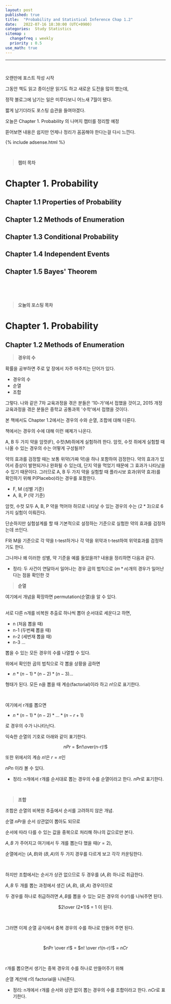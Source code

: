 ```yaml
---
layout: post
published: true
title:  "Probability and Statistical Inference Chap 1.2"
date:   2022-07-16 18:30:00 (UTC+0900)
categories:  Study Statistics
sitemap :
  changefreq : weekly
  priority : 0.5
use_math: true
---
```




---------------
<br />

오랜만에 포스트 작성 시작

그동안 책도 읽고 종이신문 읽기도 하고 새로운 도전을 많이 했는데,

정작 블로그에 남기는 일은 미루다보니 어느새 7월이 됐다.

짧게 남기더라도 포스팅 습관을 들여야겠다.

오늘은 Chapter 1. Probability 의 나머지 챕터를 정리할 예정

뜯어보면 내용은 쉽지만 언제나 정리가 꼼꼼해야 한다는걸 다시 느낀다.

 
{% include adsense.html %}

<br />

> __챕터 목차__

# Chapter 1. Probability

## Chapter 1.1 Properties of Probability
## Chapter 1.2 Methods of Enumeration<br />
## Chapter 1.3 Conditional Probability<br />
## Chapter 1.4 Independent Events<br />
## Chapter 1.5 Bayes' Theorem<br />

<br />
<br />
<br />


>__오늘의 포스팅 목차__

# Chapter 1. Probability
## Chapter 1.2 Methods of Enumeration<br />


> __경우의 수__

확률을 공부하면 주로 앞 장에서 자주 마주치는 단어가 있다.

* 경우의 수
* 순열
* 조합

그렇다. 나와 같은 7차 교육과정을 겪은 분들은 '10-가'에서 접했을 것이고,
2015 개정 교육과정을 겪은 분들은 중학교 공통과목 '수학'에서 접했을 것이다.

본 책에서도 Chapter 1.2에서는 경우의 수와 순열, 조합에 대해 다룬다.

책에서는 경우의 수에 대해 이런 예제가 나온다.

A, B 두 가지 약을 암컷(F), 수컷(M)쥐에게 실험하려 한다.
암컷, 수컷 쥐에게 실험할 때 나올 수 있는 경우의 수는 어떻게 구성될까?

약의 효과를 검정할 때는 보통 위약(가짜 약)을 하나 포함하여 검정한다.
약의 효과가 있어서 증상이 발현되거나 완화될 수 있는데, 단지 약을 먹었기 때문에 그 효과가 나타났을 수 있기 때문이다.
그러므로 A, B 두 가지 약을 실험할 때 플라시보 효과(위약 효과)를 확인하기 위해 P(Placebo)라는 경우를 포함한다.

* F, M (성별 기준)
* A, B, P (약 기준)

암컷, 수컷 모두 A, B, P 약을 먹어야 하므로 나타날 수 있는 경우의 수는 ($2 * 3$)으로 6가지 실험이 이뤄진다.

단순하지만 실험설계를 할 때 기본적으로 설정하는 기준으로 실험한 약의 효과를 검정하는데 쓰인다.

F와 M을 기준으로 각 약을 t-test하거나 각 약을 위약과 t-test하여 위약효과를 검정하기도 한다.

그나저나 왜 이러한 성별, 약 기준을 예를 들었을까? 내용을 정리하면 다음과 같다.

* 정리: 두 사건이 연달아서 일어나는 경우 곱의 법칙으로 ($m * n$)개의 경우가 일어난 다는 점을 확인한 것

> __순열__

여기에서 개념을 확장하면 permutation(순열)을 알 수 있다.

<br />
서로 다른 n개를 비복원 추출로 하나씩 뽑아 순서대로 세운다고 하면,

* n (처음 뽑을 때)
* n-1 (두번째 뽑을 때)
* n-2 (세번재 뽑을 때)
* n-3 ...

뽑을 수 있는 모든 경우의 수를 나열할 수 있다.

위에서 확인한 곱의 법칙으로 각 뽑을 상황을 곱하면 

* $n * (n-1) * (n-2) * (n-3) ...$

형태가 된다. 모든 n을 뽑을 때 계승(factorial)이라 하고 $n!$으로 표기한다.

<br />

여기에서 r개를 뽑으면 

* $n * (n-1) * (n-2) * ... * (n-r+1)$

로 경우의 수가 나나타난다.

익숙한 순열의 기호로 아래와 같이 표기한다.
<br />
<center>

$nPr$ = $n!\over(n-r)!$ 

</center>

또한 위에서의 계승 $n!$은 $r=n$인 

$nPn$ 이라 볼 수 있다.

* 정리: n개에서 r개를 순서대로 뽑는 경우의 수를 순열이라고 한다. $nPr$로 표기한다.

<br />



> __조합__

조합은 순열의 비복원 추출에서 순서를 고려하지 않은 개념.

순열 $nPr$을 순서 상관없이 뽑아도 되므로 

순서에 따라 다를 수 있는 값을 중복으로 처리해 하나의 값으로만 본다.

$A, B$ 가 주어지고 여기에서 두 개를 뽑는다 했을 때($r=2$),

순열에서는 ($A, B$)와 ($B, A$)의 두 가지 경우를 다르게 보고 각각 카운팅한다.
 
<br />

하지만 조합에서는 순서가 상관 없으므로 두 경우를 ($A, B$) 하나로 취급한다.

$A, B$ 두 개를 뽑는 과정에서 생긴 ($A, B$), ($B, A$) 경우이므로

두 경우를 하나로 취급하려면 $A, B$를 뽑을 수 있는 모든 경우의 수($r!$)를 나눠주면 된다.

<center>

$2\over (2*1)$ = 1 이 된다.

</center>
<br />

그러면 이제 순열 공식에서 중복 경우의 수를 하나로 만들어 주면 된다.

<br />
<center>

$nPr \over r!$ = $n! \over r!(n-r)!$ = $nCr$

</center>
<br />

r개를 뽑으면서 생기는 중복 경우의 수를 하나로 만들어주기 위해

순열 계산에 r의 factorial을 나눠준다.

* 정리: n개에서 r개를 순서와 상관 없이 뽑는 경우의 수를 조합이라고 한다. $nCr$로 표기한다.


